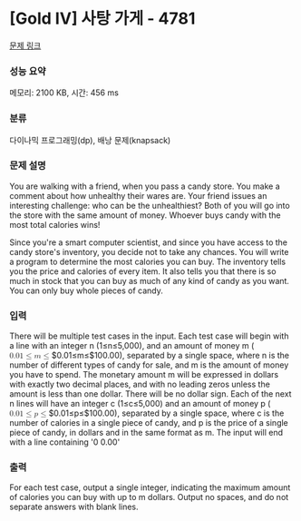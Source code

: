 # [Gold IV] 사탕 가게 - 4781 

[문제 링크](https://www.acmicpc.net/problem/4781) 

### 성능 요약

메모리: 2100 KB, 시간: 456 ms

### 분류

다이나믹 프로그래밍(dp), 배낭 문제(knapsack)

### 문제 설명

<p>You are walking with a friend, when you pass a candy store. You make a comment about how unhealthy their wares are. Your friend issues an interesting challenge: who can be the unhealthiest? Both of you will go into the store with the same amount of money. Whoever buys candy with the most total calories wins!</p>

<p>Since you're a smart computer scientist, and since you have access to the candy store's inventory, you decide not to take any chances. You will write a program to determine the most calories you can buy. The inventory tells you the price and calories of every item. It also tells you that there is so much in stock that you can buy as much of any kind of candy as you want. You can only buy whole pieces of candy.</p>

### 입력 

 <p>There will be multiple test cases in the input. Each test case will begin with a line with an integer n (1≤n≤5,000), and an amount of money m (<mjx-container class="MathJax" jax="CHTML" style="font-size: 99.9%; position: relative;"><mjx-math class="MJX-TEX" aria-hidden="true"><mjx-mn class="mjx-n"><mjx-c class="mjx-c30"></mjx-c><mjx-c class="mjx-c2E"></mjx-c><mjx-c class="mjx-c30"></mjx-c><mjx-c class="mjx-c31"></mjx-c></mjx-mn><mjx-mo class="mjx-n" space="4"><mjx-c class="mjx-c2264"></mjx-c></mjx-mo><mjx-mi class="mjx-i" space="4"><mjx-c class="mjx-c1D45A TEX-I"></mjx-c></mjx-mi><mjx-mo class="mjx-n" space="4"><mjx-c class="mjx-c2264"></mjx-c></mjx-mo></mjx-math><mjx-assistive-mml unselectable="on" display="inline"><math xmlns="http://www.w3.org/1998/Math/MathML"><mn>0.01</mn><mo>≤</mo><mi>m</mi><mo>≤</mo></math></mjx-assistive-mml><span aria-hidden="true" class="no-mathjax mjx-copytext">$0.01≤m≤$</span></mjx-container>100.00), separated by a single space, where n is the number of different types of candy for sale, and m is the amount of money you have to spend. The monetary amount m will be expressed in dollars with exactly two decimal places, and with no leading zeros unless the amount is less than one dollar. There will be no dollar sign. Each of the next n lines will have an integer c (1≤c≤5,000) and an amount of money p (<mjx-container class="MathJax" jax="CHTML" style="font-size: 99.9%; position: relative;"><mjx-math class="MJX-TEX" aria-hidden="true"><mjx-mn class="mjx-n"><mjx-c class="mjx-c30"></mjx-c><mjx-c class="mjx-c2E"></mjx-c><mjx-c class="mjx-c30"></mjx-c><mjx-c class="mjx-c31"></mjx-c></mjx-mn><mjx-mo class="mjx-n" space="4"><mjx-c class="mjx-c2264"></mjx-c></mjx-mo><mjx-mi class="mjx-i" space="4"><mjx-c class="mjx-c1D45D TEX-I"></mjx-c></mjx-mi><mjx-mo class="mjx-n" space="4"><mjx-c class="mjx-c2264"></mjx-c></mjx-mo></mjx-math><mjx-assistive-mml unselectable="on" display="inline"><math xmlns="http://www.w3.org/1998/Math/MathML"><mn>0.01</mn><mo>≤</mo><mi>p</mi><mo>≤</mo></math></mjx-assistive-mml><span aria-hidden="true" class="no-mathjax mjx-copytext">$0.01≤p≤$</span></mjx-container>100.00), separated by a single space, where c is the number of calories in a single piece of candy, and p is the price of a single piece of candy, in dollars and in the same format as m. The input will end with a line containing '0 0.00'</p>

### 출력 

 <p>For each test case, output a single integer, indicating the maximum amount of calories you can buy with up to m dollars. Output no spaces, and do not separate answers with blank lines.</p>

